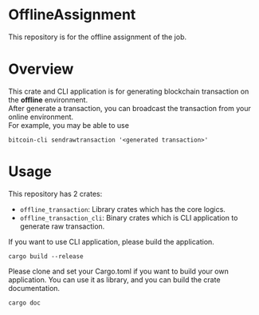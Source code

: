 # OfflineAssignment
This repository is for the offline assignment of the job.  

# Overview
This crate and CLI application is for generating blockchain
transaction on the **offline** environment.  
After generate a transaction, you can broadcast the transaction
from your online environment.  
For example, you may be able to use  
```shell
bitcoin-cli sendrawtransaction '<generated transaction>'
```

# Usage
This repository has 2 crates: 
 - `offline_transaction`: Library crates which has the core logics.
 - `offline_transaction_cli`: Binary crates which is CLI application to generate raw transaction.

If you want to use CLI application, please build the application. 
```shell
cargo build --release
```

Please clone and set your Cargo.toml if you want to build your own application.
You can use it as library, and you can build the crate documentation.
```shell
cargo doc
```